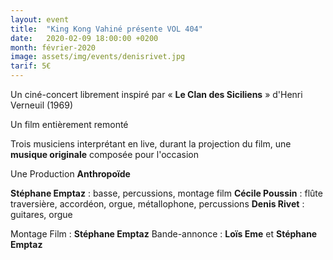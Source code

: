 ```yaml
---
layout: event
title:  "King Kong Vahiné présente VOL 404"
date:   2020-02-09 18:00:00 +0200
month: février-2020
image: assets/img/events/denisrivet.jpg
tarif: 5€
---
```


Un ciné-concert librement inspiré par « **Le Clan des Siciliens** » d'Henri Verneuil (1969)

Un film entièrement remonté

Trois musiciens interprétant en live, durant la projection du film, une **musique originale** composée pour l'occasion

Une Production **Anthropoïde** 

**Stéphane Emptaz** : basse, percussions, montage film
**Cécile Poussin** : flûte traversière, accordéon, orgue, métallophone, percussions 
**Denis Rivet** : guitares, orgue 


Montage Film : **Stéphane Emptaz**
Bande-annonce : **Loïs Eme** et **Stéphane Emptaz**

 